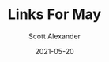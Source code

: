 ---
layout: podcast
title: "Links For May"
author: Scott Alexander
description: https://astralcodexten.substack.com/p/links-for-may
date: 2021-05-20
length: 2813089
duration: 703
guid: links-for-may
---